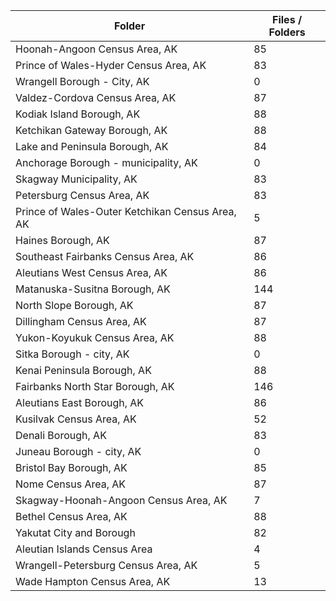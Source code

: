 | Folder                                          |   Files / Folders |
|-------------------------------------------------|-------------------|
| Hoonah-Angoon Census Area, AK                   |                85 |
| Prince of Wales-Hyder Census Area, AK           |                83 |
| Wrangell Borough - City, AK                     |                 0 |
| Valdez-Cordova Census Area, AK                  |                87 |
| Kodiak Island Borough, AK                       |                88 |
| Ketchikan Gateway Borough, AK                   |                88 |
| Lake and Peninsula Borough, AK                  |                84 |
| Anchorage Borough - municipality, AK            |                 0 |
| Skagway Municipality, AK                        |                83 |
| Petersburg Census Area, AK                      |                83 |
| Prince of Wales-Outer Ketchikan Census Area, AK |                 5 |
| Haines Borough, AK                              |                87 |
| Southeast Fairbanks Census Area, AK             |                86 |
| Aleutians West Census Area, AK                  |                86 |
| Matanuska-Susitna Borough, AK                   |               144 |
| North Slope Borough, AK                         |                87 |
| Dillingham Census Area, AK                      |                87 |
| Yukon-Koyukuk Census Area, AK                   |                88 |
| Sitka Borough - city, AK                        |                 0 |
| Kenai Peninsula Borough, AK                     |                88 |
| Fairbanks North Star Borough, AK                |               146 |
| Aleutians East Borough, AK                      |                86 |
| Kusilvak Census Area, AK                        |                52 |
| Denali Borough, AK                              |                83 |
| Juneau Borough - city, AK                       |                 0 |
| Bristol Bay Borough, AK                         |                85 |
| Nome Census Area, AK                            |                87 |
| Skagway-Hoonah-Angoon Census Area, AK           |                 7 |
| Bethel Census Area, AK                          |                88 |
| Yakutat City and Borough                        |                82 |
| Aleutian Islands Census Area                    |                 4 |
| Wrangell-Petersburg Census Area, AK             |                 5 |
| Wade Hampton Census Area, AK                    |                13 |
